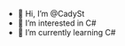 - 👋 Hi, I’m @CadySt
- 👀 I’m interested in C#
- 🌱 I’m currently learning C#

<!---
CadySt/CadySt is a ✨ special ✨ repository because its `README.md` (this file) appears on your GitHub profile.
You can click the Preview link to take a look at your changes.
--->
